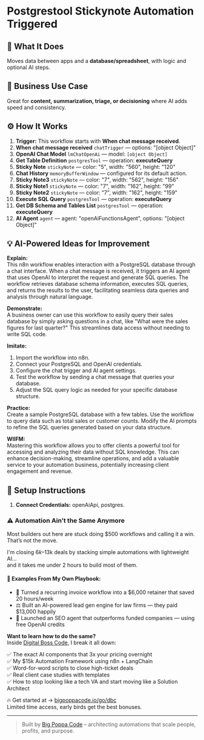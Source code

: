 # Postgrestool Stickynote Automation Triggered
  ## 🚀 What It Does
  Moves data between apps and a **database/spreadsheet**, with logic and optional AI steps.
  
  ## 💼 Business Use Case
  Great for **content, summarization, triage, or decisioning** where AI adds speed and consistency.
  
  ## ⚙️ How It Works
  1. **Trigger:** This workflow starts with **When chat message received**.
  2. **When chat message received** `chatTrigger` — options: "[object Object]"
3. **OpenAI Chat Model** `lmChatOpenAi` — model: `[object Object]`
4. **Get Table Definition** `postgresTool` — operation: **executeQuery**
5. **Sticky Note** `stickyNote` — color: "5", width: "560", height: "120"
6. **Chat History** `memoryBufferWindow` — configured for its default action.
7. **Sticky Note3** `stickyNote` — color: "7", width: "562", height: "156"
8. **Sticky Note1** `stickyNote` — color: "7", width: "162", height: "99"
9. **Sticky Note2** `stickyNote` — color: "7", width: "162", height: "159"
10. **Execute SQL Query** `postgresTool` — operation: **executeQuery**
11. **Get DB Schema and Tables List** `postgresTool` — operation: **executeQuery**
12. **AI Agent** `agent` — agent: "openAiFunctionsAgent", options: "[object Object]"
  
  ## 💡 AI-Powered Ideas for Improvement
  **Explain:**  
This n8n workflow enables interaction with a PostgreSQL database through a chat interface. When a chat message is received, it triggers an AI agent that uses OpenAI to interpret the request and generate SQL queries. The workflow retrieves database schema information, executes SQL queries, and returns the results to the user, facilitating seamless data queries and analysis through natural language.

**Demonstrate:**  
A business owner can use this workflow to easily query their sales database by simply asking questions in a chat, like "What were the sales figures for last quarter?" This streamlines data access without needing to write SQL code.

**Imitate:**  
1. Import the workflow into n8n.
2. Connect your PostgreSQL and OpenAI credentials.
3. Configure the chat trigger and AI agent settings.
4. Test the workflow by sending a chat message that queries your database.
5. Adjust the SQL query logic as needed for your specific database structure.

**Practice:**  
Create a sample PostgreSQL database with a few tables. Use the workflow to query data such as total sales or customer counts. Modify the AI prompts to refine the SQL queries generated based on your data structure.

**WIIFM:**  
Mastering this workflow allows you to offer clients a powerful tool for accessing and analyzing their data without SQL knowledge. This can enhance decision-making, streamline operations, and add a valuable service to your automation business, potentially increasing client engagement and revenue.
  
  ## 🔧 Setup Instructions
  1. **Connect Credentials:** openAiApi, postgres.
  
### ⚠️ Automation Ain’t the Same Anymore

Most builders out here are stuck doing $500 workflows and calling it a win.  
That’s not the move.  

I'm closing $6k–$13k deals by stacking simple automations with lightweight AI...  
and it takes me under 2 hours to build most of them.

#### 🧠 Examples From My Own Playbook:
- 🔁 Turned a recurring invoice workflow into a $6,000 retainer that saved 20 hours/week  
- ⚖️ Built an AI-powered lead gen engine for law firms — they paid $13,000 happily  
- 🚀 Launched an SEO agent that outperforms funded companies — using free OpenAI credits  

**Want to learn how to do the same?**  
Inside [Digital Boss Code](https://bigpoppacode.io/go/dbc), I break it all down:

✅ The exact AI components that 3x your pricing overnight  
✅ My $15k Automation Framework using n8n + LangChain  
✅ Word-for-word scripts to close high-ticket deals  
✅ Real client case studies with templates  
✅ How to stop looking like a tech VA and start moving like a Solution Architect  

🔥 Get started at → [bigpoppacode.io/go/dbc](https://bigpoppacode.io/go/dbc)  
Limited time access, early birds get the best bonuses.

---
> Built by [Big Poppa Code](https://bigpoppacode.io) – architecting automations that scale people, profits, and purpose.
  